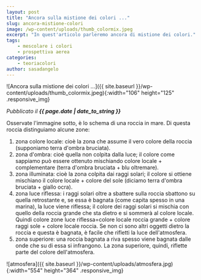 ```yaml
---
layout: post
title: "Ancora sulla mistione dei colori ..."
slug: ancora-mistione-colori
image: /wp-content/uploads/thumb_colormix.jpeg
excerpt: "In quest'articolo parleremo ancora di mistione dei colori."
tags:
    - mescolare i colori
    - prospettiva aerea
categories:
    - teoriacolori
author: sasadangelo
---
```


![Ancora sulla mistione dei colori ...]({{ site.baseurl }}/wp-content/uploads/thumb_colormix.jpeg){:width="106" height="125" .responsive_img} 

_Pubblicato il **{{ page.date | date_to_string }}**_

Osservate l'immagine sotto, è lo schema di una roccia in mare. Di questa roccia distinguiamo alcune zone:

1. zona colore locale: cioè la zona che assume il vero colore della roccia (supponiamo terra d'ombra bruciata).
2. zona d'ombra: cioè quella non colpita dalla luce; il colore come sappiamo può essere ottenuto mischiando colore locale + complementare (terra d'ombra bruciata + blu oltremare).
3. zona illuminata: cioè la zona colpita dai raggi solari; il colore si ottiene mischiano il colore locale + colore del sole (diciamo terra d'ombra bruciata + giallo ocra).
4. zona luce riflessa: i raggi solari oltre a sbattere sulla roccia sbattono su quella retrostante e, se essa è bagnata (come capita spesso in una marina), la luce viene riflessa; il colore dei raggi solari si mischia con quello della roccia grande che sta dietro e si sommerà al colore locale. Quindi colore zone luce riflessa=colore locale roccia grande + colore raggi sole + colore locale roccia. Se non ci sono altri oggetti dietro la roccia e questa è bagnata, è facile che rifletti la luce dell'atmosfera.
5. zona superiore: una roccia bagnata a riva spesso viene bagnata dalle onde che su di essa si infrangono. La zona superiore, quindi, riflette parte del colore dell'atmosfera.

![atmosfera]({{ site.baseurl }}/wp-content/uploads/atmosfera.jpg){:width="554" height="364" .responsive_img}
